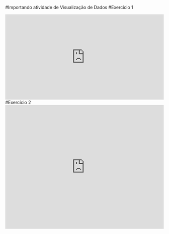#Importando atividade de Visualização de Dados
#Exercício 1
<iframe width="100%" height="270" frameborder="0"
  src="https://observablehq.com/embed/@alexandre-lima-ws/vega-lite-api-exercicios-2023@182?cells=GraficoBarras"></iframe>
#Exercício 2
<iframe width="100%" height="392" frameborder="0"
  src="https://observablehq.com/embed/@alexandre-lima-ws/vega-lite-api-exercicios-2023@182?cells=Scatterplot"></iframe>
  
